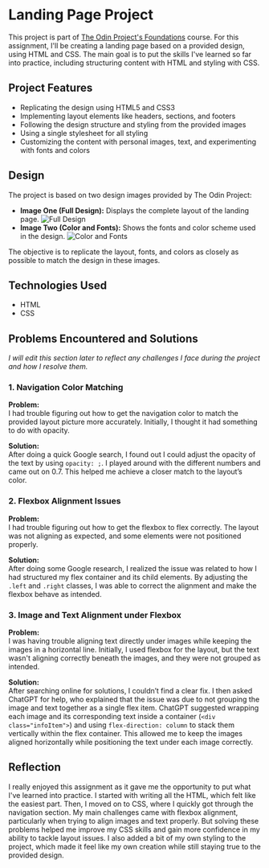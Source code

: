 # Landing Page Project

This project is part of [The Odin Project's Foundations](https://www.theodinproject.com/lessons/foundations-landing-page) course. For this assignment, I'll be creating a landing page based on a provided design, using HTML and CSS. The main goal is to put the skills I've learned so far into practice, including structuring content with HTML and styling with CSS.

## Project Features

- Replicating the design using HTML5 and CSS3
- Implementing layout elements like headers, sections, and footers
- Following the design structure and styling from the provided images
- Using a single stylesheet for all styling
- Customizing the content with personal images, text, and experimenting with fonts and colors

## Design

The project is based on two design images provided by The Odin Project:
- **Image One (Full Design):** Displays the complete layout of the landing page.
![Full Design](https://cdn.statically.io/gh/TheOdinProject/curriculum/81a5d553f4073e593d23a6ab00d50eef8620796d/foundations/html_css/project/imgs/01.png)
- **Image Two (Color and Fonts):** Shows the fonts and color scheme used in the design.
![Color and Fonts](https://cdn.statically.io/gh/TheOdinProject/curriculum/a38403e7d81cc8305af16ac48985cfbde87834d6/foundations/html_css/flexbox/project-landing-page/imgs/02.png)

The objective is to replicate the layout, fonts, and colors as closely as possible to match the design in these images.

## Technologies Used

- HTML
- CSS

## Problems Encountered and Solutions

*I will edit this section later to reflect any challenges I face during the project and how I resolve them.*

### 1. Navigation Color Matching

**Problem:**  
I had trouble figuring out how to get the navigation color to match the provided layout picture more accurately. Initially, I thought it had something to do with opacity.

**Solution:**  
After doing a quick Google search, I found out I could adjust the opacity of the text by using `opacity: ;`. I played around with the different numbers and came out on 0.7. This helped me achieve a closer match to the layout’s color.

### 2. Flexbox Alignment Issues

**Problem:**  
I had trouble figuring out how to get the flexbox to flex correctly. The layout was not aligning as expected, and some elements were not positioned properly.

**Solution:**  
After doing some Google research, I realized the issue was related to how I had structured my flex container and its child elements. By adjusting the `.left` and `.right` classes, I was able to correct the alignment and make the flexbox behave as intended.

### 3. Image and Text Alignment under Flexbox

**Problem:**  
I was having trouble aligning text directly under images while keeping the images in a horizontal line. Initially, I used flexbox for the layout, but the text wasn't aligning correctly beneath the images, and they were not grouped as intended.

**Solution:**  
After searching online for solutions, I couldn’t find a clear fix. I then asked ChatGPT for help, who explained that the issue was due to not grouping the image and text together as a single flex item. ChatGPT suggested wrapping each image and its corresponding text inside a container (`<div class="infoItem">`) and using `flex-direction: column` to stack them vertically within the flex container. This allowed me to keep the images aligned horizontally while positioning the text under each image correctly.

## Reflection

I really enjoyed this assignment as it gave me the opportunity to put what I've learned into practice. I started with writing all the HTML, which felt like the easiest part. Then, I moved on to CSS, where I quickly got through the navigation section. My main challenges came with flexbox alignment, particularly when trying to align images and text properly. But solving these problems helped me improve my CSS skills and gain more confidence in my ability to tackle layout issues. I also added a bit of my own styling to the project, which made it feel like my own creation while still staying true to the provided design.
